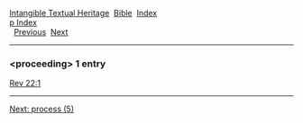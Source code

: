[Intangible Textual Heritage](../../index)  [Bible](../index) 
[Index](index)   
[p Index](_p_)  
  [Previous](c08856)  [Next](c08858) 

------------------------------------------------------------------------

### &lt;proceeding&gt; 1 entry

[Rev 22:1](../kjv/rev022.htm#001)  

------------------------------------------------------------------------

[Next: process (5)](c08858)
